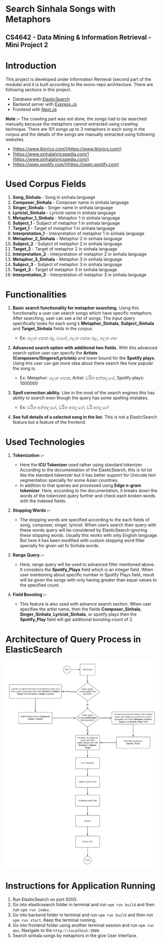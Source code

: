 # Search Sinhala Songs with Metaphors

## CS4642 - Data Mining & Information Retrieval - Mini Project 2

# Introduction

This project is developed under Information Retrieval (second part of the module) and it is built according to the mono-repo architecture. There are following sections in this project.

- Database with [ElasticSearch](https://www.elastic.co/)
- Backend server with [Express.Js](https://expressjs.com/)
- Frontend with [Next.Js](https://nextjs.org/)

**Note :-** The crawling part was not done, the songs had to be searched manually because the metaphors cannot extracted using crawling technique. There are 101 songs up to 3 metaphors in each song in the corpus and the details of the songs are manually extracted using following websites.

- [https://www.lklyrics.com/](https://www.lklyrics.com/)
- [https://www.sinhalalyricspedia.com/](https://www.sinhalalyricspedia.com/)
- [https://open.spotify.com/](https://open.spotify.com)

# Used Corpus Fields

1. **Song_Sinhala** - Song in sinhala language
2. **Composer_Sinhala** - Composer name in sinhala language
3. **Singer_Sinhala** - Singer name in sinhala language
4. **Lyricist_Sinhala** - Lyricist name in sinhala language
5. **Metaphor_1_Sinhala** - Metaphor 1 in sinhala language
6. **Subject_1** - Subject of metaphor 1 in sinhala language
7. **Target_1** - Target of metaphor 1 in sinhala language
8. **Interpretation_1** - Interpretation of metaphor 1 in sinhala language
9. **Metaphor_2_Sinhala** - Metaphor 2 in sinhala language
10. **Subject_2** - Subject of metaphor 2 in sinhala language
11. **Target_2** - Target of metaphor 2 in sinhala language
12. **Interpretation_2** - Interpretation of metaphor 2 in sinhala language
13. **Metaphor_3_Sinhala** - Metaphor 3 in sinhala language
14. **Subject_3** - Subject of metaphor 3 in sinhala language
15. **Target_3** - Target of metaphor 3 in sinhala language
16. **Interpretation_3** - Interpretation of metaphor 3 in sinhala language

# Functionalities

 1. **Basic search functionality for metaphor searching.** Using this functionality a user can search songs which have specific metaphors. After searching, user can see a list of songs. The input query specifically looks for each song's **Metaphor_Sinhala**, **Subject_Sinhala** and **Target_Sinhala** fields in the corpus.
       - Ex: ගලන ගඟක රළ වාගේ, ගලන ගඟක රළ, ගලන ගඟ

 2. **Advanced search option with additional two fields.** With this advanced search option user can specify the **Artists (Composers/Singers/Lyricists)** and lower bound for the **Spotify plays**. Using this user can get more idea about there search like how popular the song is.
     - Ex: Metaphor: ගලන ගඟක, Artist: චරිත අත්තලගේ, Spotify plays: 1000000

 3. **Spell correction ability.** Like in the most of the search engines this has ability to search even though the query has some spelling mistakes.
    - Ex: චරිත අත්තලගේ, චරිත අතලගේ, චරි අතලගේ

 4. **See full details of a selected song in the list.** This is not a ElasticSearch feature but a feature of the frontend.

# Used Technologies

1. **Tokenization :-** 
   - Here the **ICU Tokenizer** used rather using standard tokenizer. According to the documentation of the ElasticSearch, this is lot lot like the standard tokenizer but it has better support for Unicode text segmentation specially for some Asian countries.
   - In addition to that queries are processed using **Edge n-gram tokenizer**. Here, according to the documentation, it breaks down the words of the tokenized query further and check each broken words with the indexed fields.

2. **Stopping Words :-**
    - The stopping words are specified according to the each fields of song, composer, singer, lyricist. When users search their query with these words query will be considered by ElasticSearch ignoring these stopping words. Usually this works with only English language. But here it has been modified with custom stopping word filter specially for given set fo Sinhala words.

3. **Range Query :-**
    - Here, range query will be used to advanced filter mentioned above. It considers the **Spotify_Plays** field which is an integer field. When user mentioning about specific number in Spotify Plays field, result will be given the songs with only having greater than equal values to the specified count.

4. **Field Boosting :-**
    - This feature is also used with advance search section. When user specifies the artist name, then the fields **Composer_Sinhala**, **Singer_Sinhala**, **Lyricist_Sinhala**, or spotify plays then the **Spotify_Play** field will get additional boosting count of 2.

# Architecture of Query Process in ElasticSearch

![](images/../Images/ElasticSearch_Diagram.png)

# Instructions for Application Running

1. Run ElasticSearch on port 9200.
2. Go into elasticsearch folder in terminal and run `npm run build` and then run `npm run index`.
3. Go into backend folder in terminal and run `npm run build` and then run `npm run start`. Keep the terminal running.
4. Go into frontend folder using another terminal session and run `npm run dev`. Navigate to the `http:\\localhost:3000`.
5. Search sinhala songs by metaphors in the give User Interface.